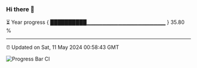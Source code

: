 ### Hi there 👋

⏳ Year progress { ██████████▁▁▁▁▁▁▁▁▁▁▁▁▁▁▁▁▁▁▁▁ } 35.80 %

---

⏰ Updated on Sat, 11 May 2024 00:58:43 GMT

![Progress Bar CI](https://github.com/JuvenileQ/Progress-Bar-CI/workflows/main/badge.svg)
